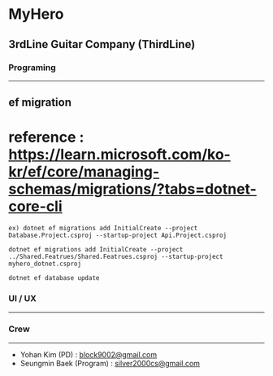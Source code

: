 # MyHero

3rdLine Guitar Company (ThirdLine)
----------

### Programing
----------
## ef migration
# reference : https://learn.microsoft.com/ko-kr/ef/core/managing-schemas/migrations/?tabs=dotnet-core-cli
```
ex) dotnet ef migrations add InitialCreate --project Database.Project.csproj --startup-project Api.Project.csproj

dotnet ef migrations add InitialCreate --project ../Shared.Featrues/Shared.Featrues.csproj --startup-project myhero_dotnet.csproj

dotnet ef database update
```

### UI / UX
----------


### Crew
----------
* Yohan Kim (PD) : <block9002@gmail.com>
* Seungmin Baek (Program) : <silver2000cs@gmail.com>